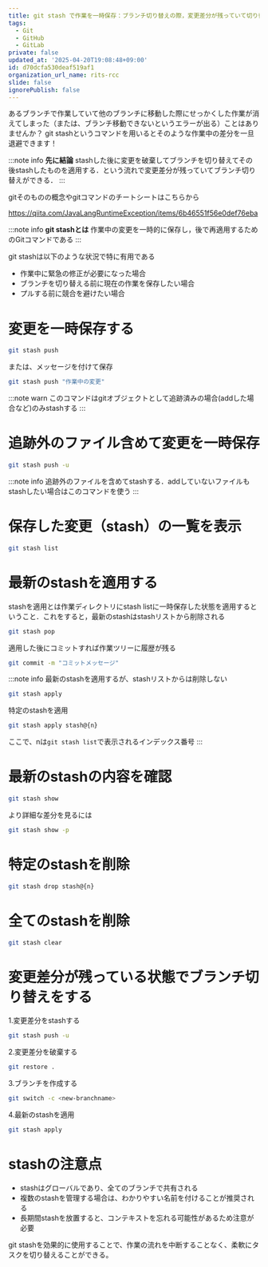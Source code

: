 ```yaml
---
title: git stash で作業を一時保存：ブランチ切り替えの際，変更差分が残っていて切り替えができない...なんてことないですか？
tags:
  - Git
  - GitHub
  - GitLab
private: false
updated_at: '2025-04-20T19:08:48+09:00'
id: d70dcfa530deaf519af1
organization_url_name: rits-rcc
slide: false
ignorePublish: false
---
```

あるブランチで作業していて他のブランチに移動した際にせっかくした作業が消えてしまった（または、ブランチ移動できないというエラーが出る）ことはありませんか？
git stashというコマンドを用いるとそのような作業中の差分を一旦退避できます！

:::note info
**先に結論**
stashした後に変更を破棄してブランチを切り替えてその後stashしたものを適用する．という流れで変更差分が残っていてブランチ切り替えができる．
:::

gitそのものの概念やgitコマンドのチートシートはこちらから

https://qiita.com/JavaLangRuntimeException/items/6b46551f56e0def76eba

:::note info 
**git stashとは**
作業中の変更を一時的に保存し，後で再適用するためのGitコマンドである
:::

git stashは以下のような状況で特に有用である

- 作業中に緊急の修正が必要になった場合
- ブランチを切り替える前に現在の作業を保存したい場合
- プルする前に競合を避けたい場合



# 変更を一時保存する
```bash
git stash push
```
または、メッセージを付けて保存
```bash
git stash push "作業中の変更"
```

:::note warn
このコマンドはgitオブジェクトとして追跡済みの場合(addした場合など)のみstashする
:::

# 追跡外のファイル含めて変更を一時保存
```bash
git stash push -u
```
:::note info
追跡外のファイルを含めてstashする．addしていないファイルもstashしたい場合はこのコマンドを使う
:::

# 保存した変更（stash）の一覧を表示
```bash
git stash list
```

# 最新のstashを適用する
stashを適用とは作業ディレクトリにstash listに一時保存した状態を適用するということ．これをすると，最新のstashはstashリストから削除される
```bash
git stash pop
```

適用した後にコミットすれば作業ツリーに履歴が残る
```bash
git commit -m "コミットメッセージ"
```
:::note info
最新のstashを適用するが、stashリストからは削除しない
```bash
git stash apply
```
特定のstashを適用
```bash
git stash apply stash@{n}
```
ここで、nは`git stash list`で表示されるインデックス番号
:::

# 最新のstashの内容を確認
```bash
git stash show
```
より詳細な差分を見るには
```bash
git stash show -p
```
# 特定のstashを削除
```bash
git stash drop stash@{n}
```
# 全てのstashを削除
```bash
git stash clear
```

# 変更差分が残っている状態でブランチ切り替えをする
1.変更差分をstashする
```bash
git stash push -u
```
2.変更差分を破棄する
```bash
git restore .
```
3.ブランチを作成する
```bash
git switch -c <new-branchname>
```
4.最新のstashを適用
```bash
git stash apply
```


# stashの注意点
- stashはグローバルであり、全てのブランチで共有される
- 複数のstashを管理する場合は、わかりやすい名前を付けることが推奨される
- 長期間stashを放置すると、コンテキストを忘れる可能性があるため注意が必要

git stashを効果的に使用することで、作業の流れを中断することなく、柔軟にタスクを切り替えることができる。
